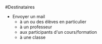 #Destinataires

- Envoyer un mail 
    - à un ou des élèves en particulier
    - à un professeur 
    - aux participants d'un cours/formation
    - à une classe
    
    
